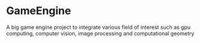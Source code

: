 # GameEngine
A big game engine project to integrate various field of interest such as gpu computing, computer vision, image processing and computational geometry
